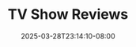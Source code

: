 ---
title: "TV Show Reviews"
description: "Reviews of TV things I've watched."
date: "2025-03-28T23:14:10-08:00"
slug: "tvshows"
---